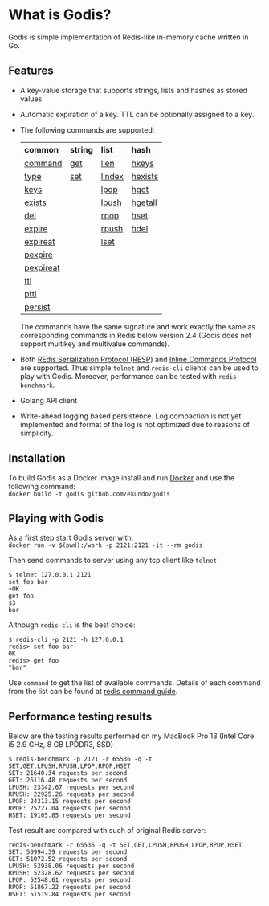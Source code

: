 # What is Godis?

Godis is simple implementation of Redis-like in-memory cache written in Go.

## Features


* A key-value storage that supports strings, lists and hashes as stored values.
* Automatic expiration of a key. TTL can be optionally assigned to a key.
* The following commands are supported:

  |common|string|list|hash| 
  |:---|:---|:---|:---|
  |[command](https://redis.io/commands/command)|[get](https://redis.io/commands/get)|[llen](https://redis.io/commands/llen)|[hkeys](https://redis.io/commands/hkeys)|
  |[type](https://redis.io/commands/type)|[set](https://redis.io/commands/set)|[lindex](https://redis.io/commands/lindex)|[hexists](https://redis.io/commands/hexists)|
  |[keys](https://redis.io/commands/keys)| |[lpop](https://redis.io/commands/lpop)|[hget](https://redis.io/commands/hget)|
  |[exists](https://redis.io/commands/exists)| |[lpush](https://redis.io/commands/lpush)|[hgetall](https://redis.io/commands/hgetall)
  |[del](https://redis.io/commands/del)| |[rpop](https://redis.io/commands/rpop)|[hset](https://redis.io/commands/hset)|
  |[expire](https://redis.io/commands/expire)| |[rpush](https://redis.io/commands/rpush)|[hdel](https://redis.io/commands/hdel)|
  |[expireat](https://redis.io/commands/expireat)| |[lset](https://redis.io/commands/lset)| |
  |[pexpire](https://redis.io/commands/pexpire)| | |
  |[pexpireat](https://redis.io/commands/pexpireat)| | |
  |[ttl](https://redis.io/commands/ttl)| | |
  |[pttl](https://redis.io/commands/pttl)| | |
  |[persist](https://redis.io/commands/persist)| | |

  The commands have the same signature and work exactly the same as corresponding commands in Redis below version 2.4 
  (Godis does not support multikey and multivalue commands).
* Both [REdis Serialization Protocol (RESP)](https://redis.io/topics/protocol) and [Inline Commands Protocol](https://redis.io/topics/protocol#inline-commands) are supported. 
Thus simple `telnet` and `redis-cli` clients can be used to play with Godis. 
Moreover, performance can be tested with `redis-benchmark`. 
* Golang API client
* Write-ahead logging based persistence. 
Log compaction is not yet implemented and format of the log is not optimized due to reasons of simplicity.       
 

## Installation

To build Godis as a Docker image install and run [Docker](https://docs.docker.com/engine/installation/) and use the following command:  
```docker build -t godis github.com/ekundo/godis```

## Playing with Godis

As a first step start Godis server with:  
```docker run -v $(pwd):/work -p 2121:2121 -it --rm godis```

Then send commands to server using any tcp client like `telnet` 
```
$ telnet 127.0.0.1 2121
set foo bar
+OK
get foo
$3
bar
```
Although `redis-cli` is the best choice:
```
$ redis-cli -p 2121 -h 127.0.0.1
redis> set foo bar
OK
redis> get foo
"bar"
```
Use `command` to get the list of available commands. 
Details of each command from the list can be found at [redis command guide](http://redis.io/commands).

## Performance testing results

Below are the testing results performed on my MacBook Pro 13 (Intel Core i5 2.9 GHz, 8 GB LPDDR3, SSD)
```
$ redis-benchmark -p 2121 -r 65536 -q -t SET,GET,LPUSH,RPUSH,LPOP,RPOP,HSET
SET: 21640.34 requests per second
GET: 26116.48 requests per second
LPUSH: 23342.67 requests per second
RPUSH: 22925.26 requests per second
LPOP: 24313.15 requests per second
RPOP: 25227.04 requests per second
HSET: 19105.85 requests per second
```  

Test result are compared with such of original Redis server:
```
redis-benchmark -r 65536 -q -t SET,GET,LPUSH,RPUSH,LPOP,RPOP,HSET
SET: 50994.39 requests per second
GET: 51072.52 requests per second
LPUSH: 52938.06 requests per second
RPUSH: 52328.62 requests per second
LPOP: 52548.61 requests per second
RPOP: 51867.22 requests per second
HSET: 51519.84 requests per second
```